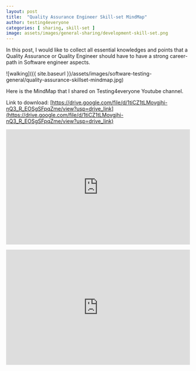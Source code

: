```yaml
---
layout: post
title:  "Quality Assurance Engineer Skill-set MindMap"
author: testing4everyone
categories: [ sharing, skill-set ]
image: assets/images/general-sharing/development-skill-set.png
---
```

In this post, I would like to collect all essential knowledges and points that a Quality Assurance or Quality Engineer should have to have a strong career-path in Software engineer aspects.

![walking]({{ site.baseurl }}/assets/images/software-testing-general/quality-assurance-skillset-mindmap.jpg)

Here is the MindMap that I shared on Testing4everyone Youtube channel.

Link to download: [https://drive.google.com/file/d/1tiCZ1tLMovgjhi-nQ3_R_EOSgSFpqZme/view?usp=drive_link](https://drive.google.com/file/d/1tiCZ1tLMovgjhi-nQ3_R_EOSgSFpqZme/view?usp=drive_link)

<p><iframe style="width:100%;" height="315" src="https://www.youtube.com/embed/zvYEQSBsIUE?si=VbqxENtWVUeKcqfP" frameborder="0" allowfullscreen></iframe></p>

<p><iframe style="width:100%;" height="315" src="https://www.youtube.com/embed/oNTV1lBDwhU?si=q4UYDkhnTR4fS-Xb" frameborder="0" allowfullscreen></iframe></p>